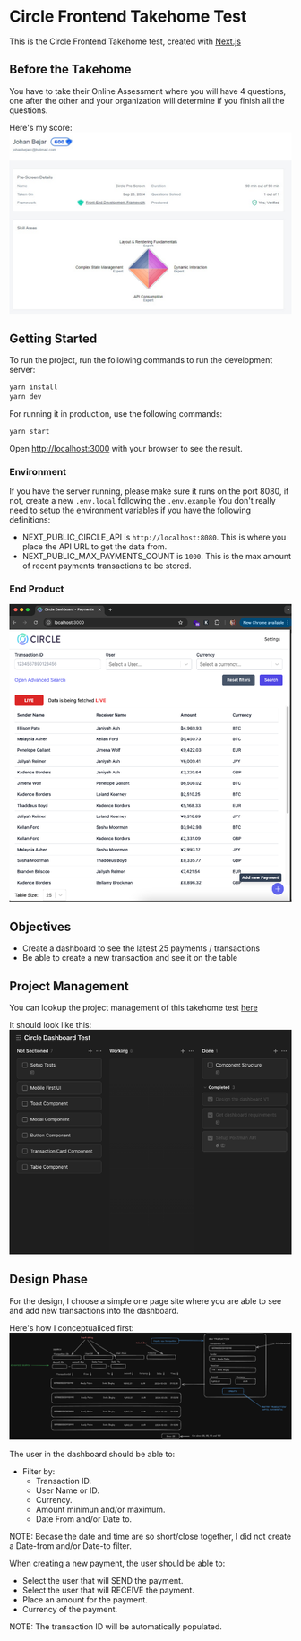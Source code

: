 # Circle Frontend Takehome Test

This is the Circle Frontend Takehome test, created with [Next.js](https://nextjs.org)

## Before the Takehome

You have to take their Online Assessment where you will have 4 questions, one after the other and your organization will determine if you finish all the questions.

Here's my score:
![Circle Pre-screen](public/assets/Circle-pre-screen.jpeg)

## Getting Started

To run the project, run the following commands to run the development server:

```bash
yarn install
yarn dev
```

For running it in production, use the following commands:

```bash
yarn start
```

Open [http://localhost:3000](http://localhost:3000) with your browser to see the result.

### Environment

If you have the server running, please make sure it runs on the port 8080, if not, create a new `.env.local` following the `.env.example`
You don't really need to setup the environment variables if you have the following definitions:

- NEXT_PUBLIC_CIRCLE_API is `http://localhost:8080`. This is where you place the API URL to get the data from.
- NEXT_PUBLIC_MAX_PAYMENTS_COUNT is `1000`. This is the max amount of recent payments transactions to be stored.

### End Product

![Dashboard End](public/assets/Dashboard-end.png)

## Objectives

- Create a dashboard to see the latest 25 payments / transactions
- Be able to create a new transaction and see it on the table

## Project Management

You can lookup the project management of this takehome test [here](https://ticktick.com/pub/project/collaboration/invite/6e658317101f4a6ca15d7ccbad8516d6?u=da4ddf3abfb54c20898250d36ebdd00d)

It should look like this:
[![Project Management V1](public/assets/Project-management-v1.png)](https://ticktick.com/pub/project/collaboration/invite/6e658317101f4a6ca15d7ccbad8516d6?u=da4ddf3abfb54c20898250d36ebdd00d)

## Design Phase

For the design, I choose a simple one page site where you are able to see and add new transactions into the dashboard.

Here's how I conceptualiced first:
![Dashboard V1](public/assets/Dashboard-v1.png)

The user in the dashboard should be able to:

- Filter by:
  - Transaction ID.
  - User Name or ID.
  - Currency.
  - Amount minimun and/or maximum.
  - Date From and/or Date to.

NOTE: Becase the date and time are so short/close together, I did not create a Date-from and/or Date-to filter.

When creating a new payment, the user should be able to:

- Select the user that will SEND the payment.
- Select the user that will RECEIVE the payment.
- Place an amount for the payment.
- Currency of the payment.

NOTE: The transaction ID will be automatically populated.
